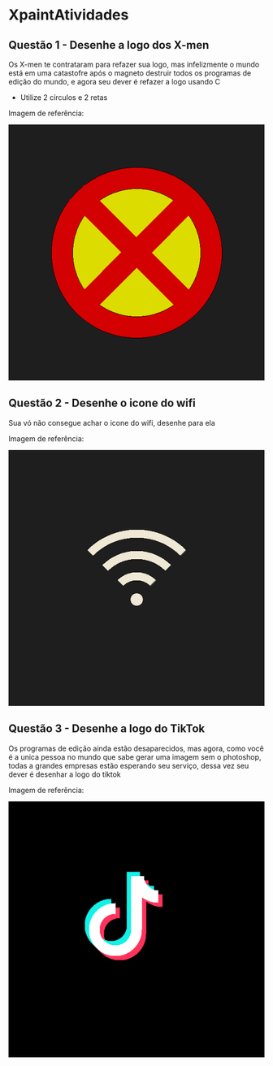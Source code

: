 # XpaintAtividades

## Questão 1 - Desenhe a logo dos X-men
Os X-men te contrataram para refazer sua logo, mas infelizmente o mundo está em uma
catastofre após o magneto destruir todos os programas de edição do mundo, e
agora seu dever é refazer a logo usando C
- Utilize 2 círculos e 2 retas
<p>Imagem de referência:</p>

![Referencia_Atividade1](exemplo1.png)


## Questão 2 - Desenhe o icone do wifi
Sua vó não consegue achar o icone do wifi, desenhe para ela
<p>Imagem de referência:</p>

![Referencia_Atividade1](exemplo2.png)


## Questão 3 - Desenhe a logo do TikTok
Os programas de edição ainda estão desaparecidos, mas agora, como você é a unica pessoa no mundo que sabe gerar uma imagem sem o photoshop, todas a grandes empresas estão esperando seu serviço, dessa vez seu dever é desenhar a logo do tiktok
<p>Imagem de referência:</p>

![Referencia_Atividade1](exemplo3.png)
